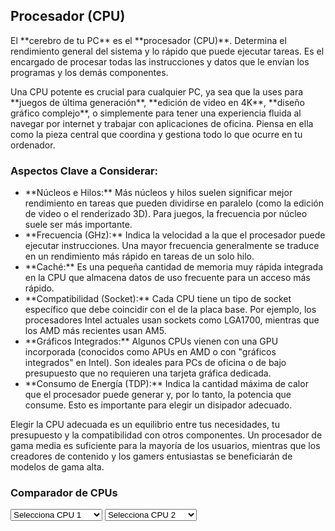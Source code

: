 <!DOCTYPE html>
<html>
<head>
  <meta charset="UTF-8">
  <title>Guía de CPUs</title>
  <link rel="stylesheet" href="estilos.css">
  <script src="cpu.js"></script>
</head>
<body>
  <div id="cpu" class="component-details">
    <div class="component-title">
      <h2>Procesador (CPU)</h2>
    </div>
    <div class="component-content">
      <p>El **cerebro de tu PC** es el **procesador (CPU)**. Determina el rendimiento general del sistema y lo rápido que puede ejecutar tareas. Es el encargado de procesar todas las instrucciones y datos que le envían los programas y los demás componentes.</p>
      <p>Una CPU potente es crucial para cualquier PC, ya sea que la uses para **juegos de última generación**, **edición de video en 4K**, **diseño gráfico complejo**, o simplemente para tener una experiencia fluida al navegar por internet y trabajar con aplicaciones de oficina. Piensa en ella como la pieza central que coordina y gestiona todo lo que ocurre en tu ordenador.</p>
      <h3>Aspectos Clave a Considerar:</h3>
      <ul>
          <li>**Núcleos e Hilos:** Más núcleos y hilos suelen significar mejor rendimiento en tareas que pueden dividirse en paralelo (como la edición de video o el renderizado 3D). Para juegos, la frecuencia por núcleo suele ser más importante.</li>
          <li>**Frecuencia (GHz):** Indica la velocidad a la que el procesador puede ejecutar instrucciones. Una mayor frecuencia generalmente se traduce en un rendimiento más rápido en tareas de un solo hilo.</li>
          <li>**Caché:** Es una pequeña cantidad de memoria muy rápida integrada en la CPU que almacena datos de uso frecuente para un acceso más rápido.</li>
          <li>**Compatibilidad (Socket):** Cada CPU tiene un tipo de socket específico que debe coincidir con el de la placa base. Por ejemplo, los procesadores Intel actuales usan sockets como LGA1700, mientras que los AMD más recientes usan AM5.</li>
          <li>**Gráficos Integrados:** Algunos CPUs vienen con una GPU incorporada (conocidos como APUs en AMD o con "gráficos integrados" en Intel). Son ideales para PCs de oficina o de bajo presupuesto que no requieren una tarjeta gráfica dedicada.</li>
          <li>**Consumo de Energía (TDP):** Indica la cantidad máxima de calor que el procesador puede generar y, por lo tanto, la potencia que consume. Esto es importante para elegir un disipador adecuado.</li>
      </ul>
      <p>Elegir la CPU adecuada es un equilibrio entre tus necesidades, tu presupuesto y la compatibilidad con otros componentes. Un procesador de gama media es suficiente para la mayoría de los usuarios, mientras que los creadores de contenido y los gamers entusiastas se beneficiarán de modelos de gama alta.</p>
      <div class="comparison-tool">
        <h3>Comparador de CPUs</h3>
        <select id="cpu1" onchange="compareCPUs()">
          <option value="">Selecciona CPU 1</option>
          <option value="i5-13600K">Intel Core i5-13600K</option>
          <option value="r7-5800X">AMD Ryzen 7 5800X</option>
          <option value="i9-13900K">Intel Core i9-13900K</option>
          <option value="r9-7950X">AMD Ryzen 9 7950X</option>
        </select>
        <select id="cpu2" onchange="compareCPUs()">
          <option value="">Selecciona CPU 2</option>
          <option value="i5-13600K">Intel Core i5-13600K</option>
          <option value="r7-5800X">AMD Ryzen 7 5800X</option>
          <option value="i9-13900K">Intel Core i9-13900K</option>
          <option value="r9-7950X">AMD Ryzen 9 7950X</option>
        </select>
        <div id="cpu-comparison-result" class="comparison-result"></div>
      </div>
    </div>
  </div>

  <script src="js/cpu.js"></script>
</body>
</html>
